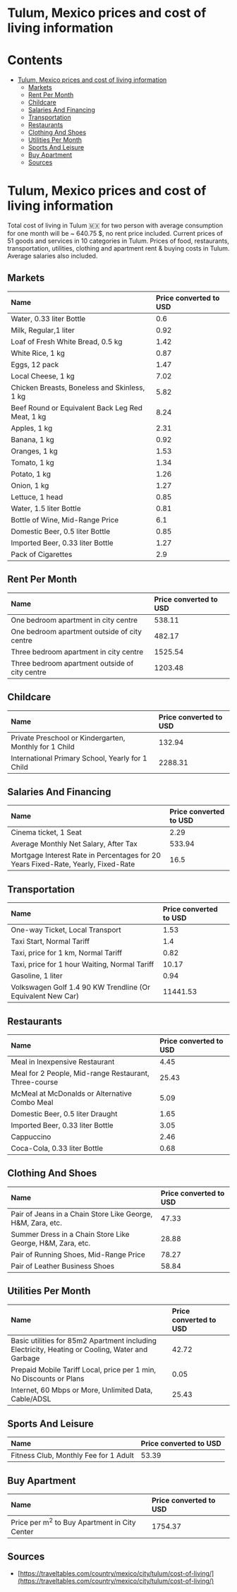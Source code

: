 
Tulum, Mexico prices and cost of living information
===================================================

Contents
========

* [Tulum, Mexico prices and cost of living information](#tulum-mexico-prices-and-cost-of-living-information)
	* [Markets](#markets)
	* [Rent Per Month](#rent-per-month)
	* [Childcare](#childcare)
	* [Salaries And Financing](#salaries-and-financing)
	* [Transportation](#transportation)
	* [Restaurants](#restaurants)
	* [Clothing And Shoes](#clothing-and-shoes)
	* [Utilities Per Month](#utilities-per-month)
	* [Sports And Leisure](#sports-and-leisure)
	* [Buy Apartment](#buy-apartment)
	* [Sources](#sources)

# Tulum, Mexico prices and cost of living information


Total cost of living in Tulum 🇲🇽 for two person with average consumption for one month will be ~ 640.75 $, no rent price
 included. Current prices of 51 goods and services in 10 categories  in Tulum. Prices of food, restaurants, 
transportation, utilities, clothing and apartment rent & buying costs in Tulum. Average salaries also included.
## Markets

|Name|Price converted to USD|
| :--- | :--- |
|Water, 0.33 liter Bottle|0.6|
|Milk, Regular,1 liter|0.92|
|Loaf of Fresh White Bread, 0.5 kg|1.42|
|White Rice, 1 kg|0.87|
|Eggs, 12 pack|1.47|
|Local Cheese, 1 kg|7.02|
|Chicken Breasts, Boneless and Skinless, 1 kg|5.82|
|Beef Round or Equivalent Back Leg Red Meat, 1 kg |8.24|
|Apples, 1 kg|2.31|
|Banana, 1 kg|0.92|
|Oranges, 1 kg|1.53|
|Tomato, 1 kg|1.34|
|Potato, 1 kg|1.26|
|Onion, 1 kg|1.27|
|Lettuce, 1 head|0.85|
|Water, 1.5 liter Bottle|0.81|
|Bottle of Wine, Mid-Range Price|6.1|
|Domestic Beer, 0.5 liter Bottle|0.85|
|Imported Beer, 0.33 liter Bottle|1.27|
|Pack of Cigarettes|2.9|
  

## Rent Per Month

|Name|Price converted to USD|
| :--- | :--- |
|One bedroom apartment in city centre|538.11|
|One bedroom apartment outside of city centre|482.17|
|Three bedroom apartment in city centre|1525.54|
|Three bedroom apartment outside of city centre|1203.48|
  

## Childcare

|Name|Price converted to USD|
| :--- | :--- |
|Private Preschool or Kindergarten, Monthly for 1 Child|132.94|
|International Primary School, Yearly for 1 Child|2288.31|
  

## Salaries And Financing

|Name|Price converted to USD|
| :--- | :--- |
|Cinema ticket, 1 Seat|2.29|
|Average Monthly Net Salary, After Tax|533.94|
|Mortgage Interest Rate in Percentages for 20 Years Fixed-Rate, Yearly, Fixed-Rate|16.5|
  

## Transportation

|Name|Price converted to USD|
| :--- | :--- |
|One-way Ticket, Local Transport|1.53|
|Taxi Start, Normal Tariff|1.4|
|Taxi, price for 1 km, Normal Tariff|0.82|
|Taxi, price for 1 hour Waiting, Normal Tariff|10.17|
|Gasoline, 1 liter|0.94|
|Volkswagen Golf 1.4 90 KW Trendline (Or Equivalent New Car)|11441.53|
  

## Restaurants

|Name|Price converted to USD|
| :--- | :--- |
|Meal in Inexpensive Restaurant|4.45|
|Meal for 2 People, Mid-range Restaurant, Three-course|25.43|
|McMeal at McDonalds or Alternative Combo Meal|5.09|
|Domestic Beer, 0.5 liter Draught|1.65|
|Imported Beer, 0.33 liter Bottle|3.05|
|Cappuccino|2.46|
|Coca-Cola, 0.33 liter Bottle|0.68|
  

## Clothing And Shoes

|Name|Price converted to USD|
| :--- | :--- |
|Pair of Jeans in a Chain Store Like George, H&M, Zara, etc.|47.33|
|Summer Dress in a Chain Store Like George, H&M, Zara, etc.|28.88|
|Pair of Running Shoes, Mid-Range Price|78.27|
|Pair of Leather Business Shoes|58.84|
  

## Utilities Per Month

|Name|Price converted to USD|
| :--- | :--- |
|Basic utilities for 85m2 Apartment including Electricity, Heating or Cooling, Water and Garbage|42.72|
|Prepaid Mobile Tariff Local, price per 1 min, No Discounts or Plans|0.05|
|Internet, 60 Mbps or More, Unlimited Data, Cable/ADSL|25.43|
  

## Sports And Leisure

|Name|Price converted to USD|
| :--- | :--- |
|Fitness Club, Monthly Fee for 1 Adult|53.39|
  

## Buy Apartment

|Name|Price converted to USD|
| :--- | :--- |
|Price per m<sup>2</sup> to Buy Apartment in City Center|1754.37|
  

## Sources

- [https://traveltables.com/country/mexico/city/tulum/cost-of-living/](https://traveltables.com/country/mexico/city/tulum/cost-of-living/)
